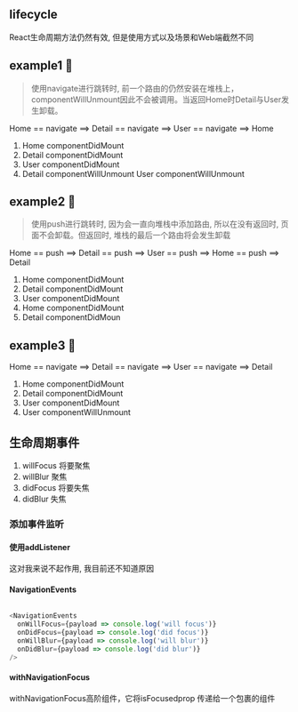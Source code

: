 ## lifecycle

React生命周期方法仍然有效, 但是使用方式以及场景和Web端截然不同

## example1 🌰

> 使用navigate进行跳转时, 前一个路由的仍然安装在堆栈上，componentWillUnmount因此不会被调用。当返回Home时Detail与User发生卸载。

Home == navigate ==> Detail == navigate ==> User == navigate ==> Home

1. Home componentDidMount
2. Detail componentDidMount
3. User componentDidMount
4. Detail componentWillUnmount
   User componentWillUnmount

## example2 🌰

> 使用push进行跳转时, 因为会一直向堆栈中添加路由, 所以在没有返回时, 页面不会卸载。但返回时, 堆栈的最后一个路由将会发生卸载

Home == push ==> Detail == push ==> User == push ==> Home == push ==> Detail

1. Home componentDidMount
2. Detail componentDidMount
3. User componentDidMount
4. Home componentDidMount
5. Detail componentDidMoun

## example3 🌰

Home == navigate ==> Detail == navigate ==> User == navigate ==> Detail

1. Home componentDidMount
2. Detail componentDidMount
3. User componentDidMount
4. User componentWillUnmount

## 生命周期事件

1. willFocus 将要聚焦
2. willBlur 聚焦
3. didFocus 将要失焦
4. didBlur 失焦

### 添加事件监听

#### 使用addListener

这对我来说不起作用, 我目前还不知道原因

#### NavigationEvents

```js

<NavigationEvents
  onWillFocus={payload => console.log('will focus')}
  onDidFocus={payload => console.log('did focus')}
  onWillBlur={payload => console.log('will blur')}
  onDidBlur={payload => console.log('did blur')}
/>
```

#### withNavigationFocus

withNavigationFocus高阶组件，它将isFocusedprop 传递给一个包裹的组件




